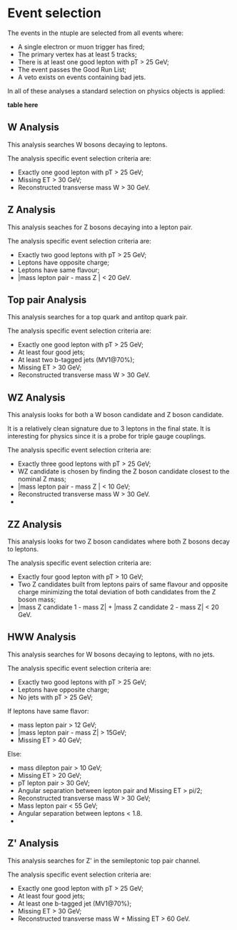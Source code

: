 # Event selection

The events in the ntuple are selected from all events where:

* A single electron or muon trigger has fired;
* The primary vertex has at least 5 tracks;
* There is at least one good lepton with pT > 25 GeV;
* The event passes the Good Run List;
* A veto exists on events containing bad jets.

In all of these analyses a standard selection on physics objects is applied:

**table here**

## W Analysis

This analysis searches W bosons decaying to leptons. 

The analysis specific event selection criteria are:

* Exactly one good lepton with pT > 25 GeV; 
* Missing ET > 30 GeV;
* Reconstructed transverse mass W > 30 GeV.


## Z Analysis

This analysis seaches for Z bosons decaying into a lepton pair. 

The analysis specific event selection criteria are:

* Exactly two good leptons with pT > 25 GeV; 
* Leptons have opposite charge;
* Leptons have same flavour; 
* |mass lepton pair - mass Z | < 20 GeV.


## Top pair Analysis

This analysis searches for a top quark and antitop quark pair.

The analysis specific event selection criteria are:

* Exactly one good lepton with pT > 25 GeV; 
* At least four good jets;
* At least two b-tagged jets (MV1@70%);
* Missing ET > 30 GeV;
* Reconstructed transverse mass W > 30 GeV.

## WZ Analysis

This analysis looks for both a W boson candidate and Z boson candidate.

It is a relatively clean signature due to 3 leptons in the final state.  It is interesting for physics since it is a probe for triple gauge couplings.

The analysis specific event selection criteria are:

* Exactly three good leptons with pT > 25 GeV;
* WZ candidate is chosen by finding the Z boson candidate closest to the nominal Z mass;
* |mass lepton pair -  mass Z | < 10 GeV;
* Reconstructed transverse mass W > 30 GeV.
* 
## ZZ Analysis

This analysis looks for two Z boson candidates where both Z bosons decay to leptons.  

The analysis specific event selection criteria are:

* Exactly four good lepton with pT > 10 GeV;
* Two Z candidates built from leptons pairs of same flavour and opposite charge minimizing the total deviation of both candidates from the Z boson mass;
* |mass Z candidate 1 - mass Z| + |mass Z candidate 2 - mass Z| < 20 GeV.

## HWW Analysis

This analysis searches for W bosons decaying to leptons, with no jets.

The analysis specific event selection criteria are:

* Exactly two good leptons with pT > 25 GeV;
* Leptons have opposite charge;
* No jets with pT > 25 GeV;
 
If leptons have same flavor:
* mass lepton pair > 12 GeV;
* |mass lepton pair - mass Z| > 15GeV;
* Missing ET > 40 GeV;
 
Else:
* mass dilepton pair > 10 GeV;
* Missing ET > 20 GeV;
* pT lepton pair > 30 GeV;
* Angular separation between lepton pair and Missing ET > pi/2;
* Reconstructed transverse mass W > 30 GeV;
* Mass lepton pair < 55 GeV;
* Angular separation between leptons < 1.8.
* 
## Z' Analysis

This analysis searches for Z' in the semileptonic top pair channel.

The analysis specific event selection criteria are:

* Exactly one good lepton with pT > 25 GeV;
* At least four good jets;
* At least one b-tagged jet (MV1@70%); 
* Missing ET > 30 GeV;
* Reconstructed transverse mass W + Missing ET > 60 GeV.
